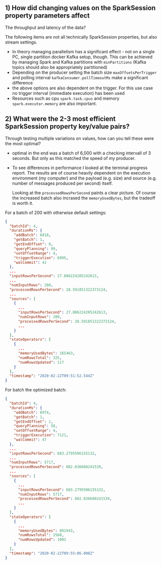 ## 1) How did changing values on the SparkSession property parameters affect

The throughput and latency of the data?

The following items are not all technically SparkSession properties, but also stream settings.

- In theory managing parallelism has a significant effect - not on a single PC, single partition
  docker Kafka setup, though. This can be achieved by managing Spark and Kafka partitions with
  `minPartitions` (Kafka topics should also be appropriately partitioned)
- Depending on the producer setting the batch size `maxOffsetsPerTrigger` and polling interval
  `kafkaConsumer.pollTimeoutMs` make a significant difference
- the above options are also dependent on the trigger. For this use case no trigger interval
  (immediate execution) has been used
- Resources such as cpu `spark.task.cpus` and memory `spark.executor.memory` are also important.

## 2) What were the 2-3 most efficient SparkSession property key/value pairs?

Through testing multiple variations on values, how can you tell these were the most optimal?

- optimal in the end was a batch of 6,000 with a checking intervall of 3 seconds.
  But only as this matched the speed of my producer.

- To see differences in performance I looked at the terminal progress report. The results are of
  course heavily dependent on the execution environment (my computer) and the payload (e.g. size)
  and source (e.g. number of messages produced per second) itself.

  Looking at the `processedRowsPerSecond` paints a clear picture. Of course the increased batch
  also incrased the `memoryUsedBytes`, but the tradeoff is worth it.

For a batch of 200 with otherwise default settings:

```json
{
  "batchId": 4,
  "durationMs": {
    "addBatch": 6818,
    "getBatch": 1,
    "getEndOffset": 0,
    "queryPlanning": 99,
    "setOffsetRange": 4,
    "triggerExecution": 6995,
    "walCommit": 42
  },
  ...
  "inputRowsPerSecond": 27.886224205242613,
  ...
  "numInputRows": 200,
  "processedRowsPerSecond": 28.591851322373124,
  ...
  "sources": [
    {
      ...
      "inputRowsPerSecond": 27.886224205242613,
      "numInputRows": 200,
      "processedRowsPerSecond": 28.591851322373124,
      ...
    }
  ],
  "stateOperators": [
    {
      ...
      "memoryUsedBytes": 165463,
      "numRowsTotal": 325,
      "numRowsUpdated": 117
    }
  ],
  "timestamp": "2020-02-22T09:51:52.544Z"
}

```

For batch the optimized batch:

```json
{
  "batchId": 4,
  "durationMs": {
    "addBatch": 6974,
    "getBatch": 1,
    "getEndOffset": 1,
    "queryPlanning": 58,
    "setOffsetRange": 4,
    "triggerExecution": 7121,
    "walCommit": 47
  },
  ...
  "inputRowsPerSecond": 683.2795506155132,
  ...
  "numInputRows": 5717,
  "processedRowsPerSecond": 802.836680241539,
  ...
  "sources": [
    {
      ...
      "inputRowsPerSecond": 683.2795506155132,
      "numInputRows": 5717,
      "processedRowsPerSecond": 802.836680241539,
      ...
    }
  ],
  "stateOperators": [
    {
      ...
      "memoryUsedBytes": 801943,
      "numRowsTotal": 2560,
      "numRowsUpdated": 1002
    }
  ],
  "timestamp": "2020-02-22T09:55:06.008Z"
}
```

